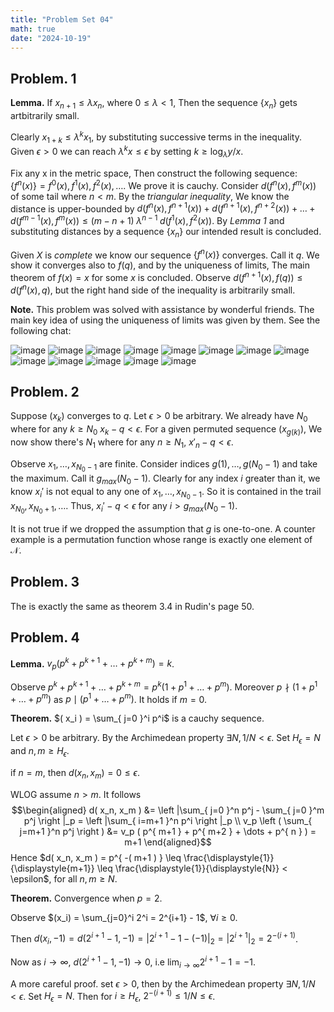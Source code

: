 ```yaml
---
title: "Problem Set 04"
math: true
date: "2024-10-19"
---
```


## Problem. 1

**Lemma.** If $x_{n+1} \leq \lambda x_n$, where $0 \leq \lambda < 1$,
Then the sequence $\{x_n\}$ gets artbitrarily small.

Clearly $x_{1+k} \leq \lambda^k x_1$, by substituting successive terms
in the inequality. Given $\epsilon > 0$ we can reach
$\lambda^k x \leq \epsilon$ by setting $k \geq \log_\lambda y/x$.

Fix any x in the metric space, Then construct the following sequence:
$\{f^n(x)\} = f^0(x), f^1(x), f^2(x), \dots$. We prove it is cauchy.
Consider $d(f^n(x),f^m(x))$ of some tail where $n < m$. By the
*triangular inequality*, We know the distance is upper-bounded by
$d(f^n(x),f^{n+1}(x)) + d(f^{n+1}(x),f^{n+2}(x)) + \dots + d(f^{m-1}(x),f^m(x)) \leq (m-n+1) \; \lambda^{n-1} \; d(f^1(x),f^2(x))$.
By *Lemma 1* and substituting distances by a sequence $\{x_n\}$ our
intended result is concluded.

Given $X$ is *complete* we know our sequence $\{f^n(x)\}$ converges.
Call it $q$. We show it converges also to $f(q)$, and by the uniqueness
of limits, The main theorem of $f(x) = x$ for some $x$ is concluded.
Observe $d(f^{n+1}(x),f(q)) \leq d(f^n(x),q)$, but the right hand side
of the inequality is arbitrarily small.

**Note.** This problem was solved with assistance by wonderful friends.
The main key idea of using the uniqueness of limits was given by them.
See the following chat:

![image](./0.jpg)
![image](./1.jpg)
![image](./2.jpg)
![image](./3.jpg)
![image](./4.jpg)
![image](./5.jpg)
![image](./6.jpg)
![image](./7.jpg)
![image](./8.jpg)
![image](./9.jpg)
![image](./10.jpg)
![image](./11.jpg)
![image](./12.jpg)


## Problem. 2

Suppose $(x_k)$ converges to $q$. Let $\epsilon > 0$ be arbitrary. We
already have $N_0$ where for any $k \geq N_0$ $x_k - q < \epsilon$. For
a given permuted sequence $(x_{g(k)})$, We now show there's $N_1$ where
for any $n \geq N_1$, $x'_{n} - q < \epsilon$.

Observe $x_1, \dots, x_{N_0-1}$ are finite. Consider indices
$g(1), \dots, g(N_0-1)$ and take the maximum. Call it $g_{max}(N_0-1)$.
Clearly for any index $i$ greater than it, we know $x_i'$ is not equal
to any one of $x_1, \dots, x_{N_0-1}$. So it is contained in the trail
$x_{N_0}, x_{N_0+1}, \dots$. Thus, $x_i' - q < \epsilon$ for any
$i > g_{max}(N_0-1)$.

It is not true if we dropped the assumption that $g$ is one-to-one. A
counter example is a permutation function whose range is exactly one
element of $\mathcal{N}$.


## Problem. 3

The is exactly the same as theorem 3.4 in Rudin's page 50.


## Problem. 4

**Lemma.** $v_p( p^k + p^{ k+1 } + \dots + p^{ k+m } ) = k$.

Observe
$p^k + p^{ k+1 } + \dots + p^{ k+m } = p^k ( 1 + p^1 + \dots + p^m )$.
Moreover $p \nmid ( 1 + p^1 + \dots + p^m )$ as
$p \mid ( p^1 + \dots + p^m )$. It holds if $m = 0$.

**Theorem.** $( x_i ) = \sum_{ j=0 }^i p^i$ is a cauchy sequence.

Let $\epsilon > 0$ be arbitrary. By the Archimedean property
$\exists N, 1/N < \epsilon$. Set $H_\epsilon = N$ and
$n,m \geq H_\epsilon$.

if $n = m$, then $d( x_n, x_m ) = 0 \leq \epsilon$.

WLOG assume $n > m$. It follows $$\begin{aligned}
    d( x_n, x_m ) &= \left |\sum_{ j=0 }^n p^j - \sum_{ j=0 }^m p^j \right |_p = \left |\sum_{ i=m+1 }^n p^i \right |_p \\
    v_p \left ( \sum_{ j=m+1 }^n p^j \right ) &= v_p ( p^{ m+1 } + p^{ m+2 } + \dots + p^{ n } ) = m+1
\end{aligned}$$ Hence
$d( x_n, x_m ) = p^{ -( m+1 ) } \leq \frac{\displaystyle{1}}{\displaystyle{m+1}} \leq \frac{\displaystyle{1}}{\displaystyle{N}} < \epsilon$,
for all $n,m \geq N$.

**Theorem.** Convergence when $p = 2$.

Observe $(x_i) = \sum_{j=0}^i 2^i = 2^{i+1} - 1$, $\forall i \geq 0$.

Then
$d(x_i, -1) = d(2^{i+1} - 1, -1) = |2^{i+1} - 1 - (-1)|_2 = |2^{i+1}|_2 = 2^{-(i+1)}$.

Now as $i \rightarrow \infty$, $d(2^{i+1} - 1, -1) \rightarrow 0$, i.e
$\lim_{ i \rightarrow \infty } 2^{ i+1 } - 1 = -1$.

A more careful proof. set $\epsilon > 0$, then by the Archimedean
property $\exists N, 1/N < \epsilon$. Set $H_\epsilon = N$. Then for
$i \geq H_\epsilon$, $2^{ -( i+1 ) } \leq 1/N \leq \epsilon$.

